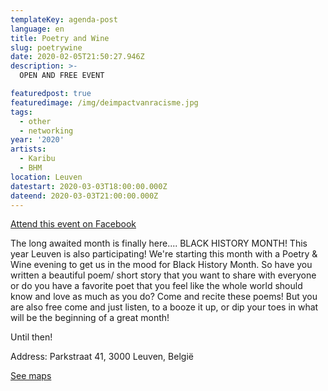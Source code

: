 ```yaml
---
templateKey: agenda-post
language: en
title: Poetry and Wine
slug: poetrywine
date: 2020-02-05T21:50:27.946Z
description: >-
  OPEN AND FREE EVENT

featuredpost: true
featuredimage: /img/deimpactvanracisme.jpg
tags:
  - other
  - networking
year: '2020'
artists:
  - Karibu
  - BHM
location: Leuven
datestart: 2020-03-03T18:00:00.000Z
dateend: 2020-03-03T21:00:00.000Z
---
```

[Attend this event on Facebook](https://www.facebook.com/events/191603072207818/)

The long awaited month is finally here.... BLACK HISTORY MONTH!
This year Leuven is also participating!
We're starting this month with a Poetry & Wine evening to get us in the mood for Black History Month. So have you written a beautiful poem/ short story that you want to share with everyone or do you have a favorite poet that you feel like the whole world should know and love as much as you do? Come and recite these poems! But you are also free come and just listen, to a booze it up, or dip your toes in what will be the beginning of a great month!

Until then!

Address: Parkstraat 41, 3000 Leuven, België

[See maps](https://goo.gl/maps/xss8hHX5xGURY4RB9)
